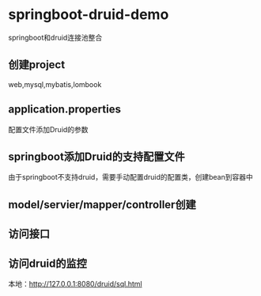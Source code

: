 # springboot-druid-demo
springboot和druid连接池整合
## 创建project
web,mysql,mybatis,lombook
## application.properties
配置文件添加Druid的参数
## springboot添加Druid的支持配置文件
由于springboot不支持druid，需要手动配置druid的配置类，创建bean到容器中
## model/servier/mapper/controller创建
## 访问接口
## 访问druid的监控
本地：http://127.0.0.1:8080/druid/sql.html
